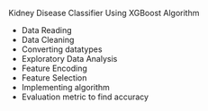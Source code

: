 Kidney Disease Classifier Using XGBoost Algorithm
- Data Reading 
- Data Cleaning
- Converting datatypes
- Exploratory Data Analysis
- Feature Encoding
- Feature Selection
- Implementing algorithm
- Evaluation metric to find accuracy

